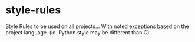 # style-rules
Style Rules to be used on all projects... With noted exceptions based on the project language. (ie. Python style may be different than C)
